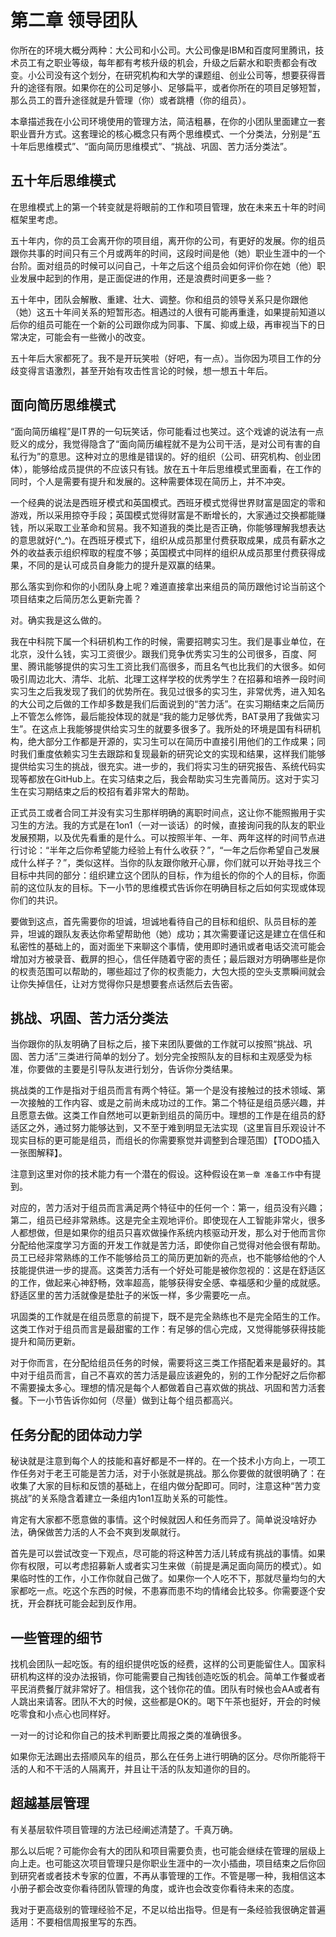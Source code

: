 # 第二章 领导团队

你所在的环境大概分两种：大公司和小公司。大公司像是IBM和百度阿里腾讯，技术员工有之职业等级，每年都有考核升级的机会，升级之后薪水和职责都会有改变。小公司没有这个划分，在研究机构和大学的课题组、创业公司等，想要获得晋升的途径有限。如果你在的公司足够小、足够扁平，或者你所在的项目足够短暂，那么员工的晋升途径就是升管理（你）或者跳槽（你的组员）。

本章描述我在小公司环境使用的管理方法，简洁粗暴，在你的小团队里面建立一套职业晋升方式。这套理论的核心概念只有两个思维模式、一个分类法，分别是“五十年后思维模式”、“面向简历思维模式”、“挑战、巩固、苦力活分类法”。

## 五十年后思维模式

在思维模式上的第一个转变就是将眼前的工作和项目管理，放在未来五十年的时间框架里考虑。

五十年内，你的员工会离开你的项目组，离开你的公司，有更好的发展。你的组员跟你共事的时间只有三个月或两年的时间，这段时间是他（她）职业生涯中的一个台阶。面对组员的时候可以问自己，十年之后这个组员会如何评价你在她（他）职业发展中起到的作用，是正面促进的作用，还是浪费时间更多一些？

五十年中，团队会解散、重建、壮大、调整。你和组员的领导关系只是你跟他（她）这五十年间关系的短暂形态。相遇过的人很有可能再重逢，如果提前知道以后你的组员可能在一个新的公司跟你成为同事、下属、抑或上级，再审视当下的日常决定，可能会有一些微小的改变。

五十年后大家都死了。我不是开玩笑啦（好吧，有一点）。当你因为项目工作的分歧变得言语激烈，甚至开始有攻击性言论的时候，想一想五十年后。

## 面向简历思维模式

“面向简历编程”是IT界的一句玩笑话，你可能看过也笑过。这个戏谑的说法有一点贬义的成分，我觉得隐含了“面向简历编程就不是为公司干活，是对公司有害的自私行为”的意思。这种对立的思维是错误的。好的组织（公司、研究机构、创业团体），能够给成员提供的不应该只有钱。放在五十年后思维模式里面看，在工作的同时，个人是需要有提升和发展的。这种需要体现在简历上，并不冲突。

一个经典的说法是西班牙模式和英国模式。西班牙模式觉得世界财富是固定的零和游戏，所以采用掠夺手段；英国模式觉得财富是不断增长的，大家通过交换都能赚钱，所以采取工业革命和贸易。我不知道我的类比是否正确，你能够理解我想表达的意思就好(^\_^)。在西班牙模式下，组织从成员那里付费获取成果，成员有薪水之外的收益表示组织榨取的程度不够；英国模式中同样的组织从成员那里付费获得成果，不同的是认可成员自身能力的提升是双赢的结果。

那么落实到你和你的小团队身上呢？难道直接拿出来组员的简历跟他讨论当前这个项目结束之后简历怎么更新完善？

对。确实我是这么做的。

我在中科院下属一个科研机构工作的时候，需要招聘实习生。我们是事业单位，在北京，没什么钱，实习工资很少。跟我们竞争优秀实习生的公司很多，百度、阿里、腾讯能够提供的实习生工资比我们高很多，而且名气也比我们的大很多。如何吸引周边北大、清华、北航、北理工这样学校的优秀学生？在招募和培养一段时间实习生之后我发现了我们的优势所在。我见过很多的实习生，非常优秀，进入知名的大公司之后做的工作却多数是我们后面说到的“苦力活”。在实习期结束之后简历上不管怎么修饰，最后能投体现的就是“我的能力足够优秀，BAT录用了我做实习生”。在这点上我能够提供给实习生的就要多很多了。我所处的环境是国有科研机构，绝大部分工作都是开源的，实习生可以在简历中直接引用他们的工作成果；同时我们重度依赖实习生去跟踪和复现最新的研究论文的实现和结果，这样我们能够提供给实习生的挑战，很充实。进一步的，我们将实习生的研究报告、系统代码实现等都放在GitHub上。在实习结束之后，我会帮助实习生完善简历。这对于实习生在实习期结束之后的校招有着非常大的帮助。

正式员工或者合同工并没有实习生那样明确的离职时间点，这让你不能照搬用于实习生的方法。我的方式是在1on1（一对一谈话）的时候，直接询问我的队友的职业发展预期，以及优先看重的是什么。可以按照半年、一年、两年这样的时间节点进行讨论：“半年之后你希望能力经验上有什么收获？”，“一年之后你希望自己发展成什么样子？”，类似这样。当你的队友跟你敞开心扉，你们就可以开始寻找三个目标中共同的部分：组织建立这个团队的目标，作为组长的你的个人的目标，你面前的这位队友的目标。下一小节的思维模式告诉你在明确目标之后如何实现或体现你们的共识。

要做到这点，首先需要你的坦诚，坦诚地看待自己的目标和组织、队员目标的差异，坦诚的跟队友表达你希望帮助他（她）成功；其次需要谨记这是建立在信任和私密性的基础上的，面对面坐下来聊这个事情，使用即时通讯或者电话交流可能会增加对方被录音、截屏的担心，信任伴随着守密的责任；最后跟对方明确哪些是你的权责范围可以帮助的，哪些超过了你的权责能力，大包大揽的空头支票瞬间就会让你失掉信任，让对方觉得你只是想要套点话然后去告密。

## 挑战、巩固、苦力活分类法

当你跟你的队友明确了目标之后，接下来团队要做的工作就可以按照“挑战、巩固、苦力活”三类进行简单的划分了。划分完全按照队友的目标和主观感受为标准，你要做的主要是引导队友进行划分，告诉你分类结果。

挑战类的工作是指对于组员而言有两个特征。第一个是没有接触过的技术领域、第一次接触的工作内容、或是之前尚未成功过的工作。第二个特征是组员感兴趣，并且愿意去做。这类工作自然地可以更新到组员的简历中。理想的工作是在组员的舒适区之外，通过努力能够达到，又不至于难到明显无法实现（这里盲目乐观设计不现实目标的更可能是组员，而组长的你需要察觉并调整到合理范围）【TODO插入一张图解释】。

注意到这里对你的技术能力有一个潜在的假设。这种假设在`第一章 准备工作`中有提到。

对应的，苦力活对于组员而言满足两个特征中的任何一个：第一，组员没有兴趣；第二，组员已经非常熟练。这是完全主观地评价。即使现在人工智能非常火，很多人都想做，但是如果你的组员只喜欢做操作系统内核驱动开发，那么对于他而言你分配给他深度学习方面的开发工作就是苦力活，即使你自己觉得对他会很有帮助。员工已经非常熟练的工作不能够给员工的简历更加新的亮点，也不能够给他的个人技能提供进一步的提高。这类苦力活有一个好处可能是被你忽视的：这是在舒适区的工作，做起来心神舒畅，效率超高，能够获得安全感、幸福感和少量的成就感。舒适区里的苦力活就像是垫肚子的米饭一样，多少需要吃一点。

巩固类的工作就是在组员愿意的前提下，既不是完全熟练也不是完全陌生的工作。这类工作对于组员而言是最甜蜜的工作：有足够的信心完成，又觉得能够获得技能提升和简历更新。

对于你而言，在分配给组员任务的时候，需要将这三类工作搭配着来是最好的。其中对于组员而言，自己不喜欢的苦力活是最应该避免的，别的工作分配好之后你都不需要操太多心。理想的情况是每个人都做着自己喜欢做的挑战、巩固和苦力活套餐。下一小节告诉你如何（尽量）做到让每个组员都高兴。

## 任务分配的团体动力学

秘诀就是注意到每个人的技能和喜好都是不一样的。在一个技术小方向上，一项工作任务对于老王可能是苦力活，对于小张就是挑战。那么你要做的就很明确了：在收集了大家的目标和反馈的基础上，在组内做分配即可。同时，注意这种“苦力变挑战”的关系隐含着建立一条组内1on1互助关系的可能性。

肯定有大家都不愿意做的事情。这个时候就因人和任务而异了。简单说没啥好办法，确保做苦力活的人不会不爽到发飙就行。

首先是可以尝试改变一下观点，尽可能的将这种苦力活儿转成有挑战的事情。如果你有权限，可以考虑招募新人或者实习生来做（前提是满足面向简历的模式）。如果临时性的工作，小工作你就自己做了。如果你一个人吃不下，那就尽量均匀的大家都吃一点。吃这个东西的时候，不患寡而患不均的情绪会比较多。你需要逐个安抚，开会群抚可能会起到反作用。

## 一些管理的细节

找机会团队一起吃饭。有的组织提供吃饭的经费，这样的公司更能留住人。国家科研机构这样的没办法报销，你可能需要自己掏钱创造吃饭的机会。简单工作餐或者平民消费餐厅就非常好了。相信我，这个钱你花的值。团队有时候也会AA或者有人跳出来请客。团队不大的时候，这些都是OK的。喝下午茶也挺好，开会的时候吃零食和小点心也同样好。

一对一的讨论和你自己的技术判断要比周报之类的准确很多。

如果你无法踢出去搭顺风车的组员，那么在任务上进行明确的区分。尽你所能将干活的人和不干活的人隔离开，并且让干活的队友知道你的目的。

## 超越基层管理

有关基层软件项目管理的方法已经阐述清楚了。千真万确。

那么以后呢？可能你会有大的团队和项目需要负责，也可能会继续在管理的层级上向上走。也可能这次项目管理只是你职业生涯中的一次小插曲，项目结束之后你回到研究者或者技术专家的位置，不再从事管理的工作。不管是哪一种，我相信这本小册子都会改变你看待团队管理的角度，或许也会改变你看待未来的态度。

我对于更高级别的管理经验不足，不足以给出指导。但是有一条经验我很确定普遍适用：不要相信周报里写的东西。
